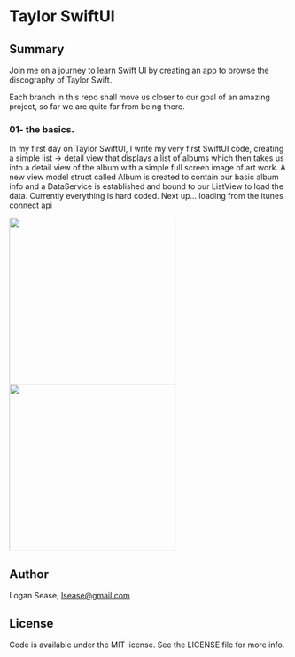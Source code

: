 # Taylor SwiftUI

## Summary
Join me on a journey to learn Swift UI by creating an app to browse the discography of Taylor Swift.

Each branch in this repo shall move us closer to our goal of an amazing project, so far we are quite far from being there.

### 01- the basics.
In my first day on Taylor SwiftUI, I write my very first SwiftUI code, creating a simple list -> detail view that displays a list of albums which then takes us into a detail view of the album with a simple full screen image of art work.
A new view model struct called Album is created to contain our basic album info and a DataService is established and bound to our ListView to load the data.
Currently everything is hard coded.
Next up... loading from the itunes connect api


<img src="https://user-images.githubusercontent.com/1085547/86537797-a5540780-bebf-11ea-95ab-6dbcb1d82c77.png" data-canonical-src="https://user-images.githubusercontent.com/1085547/86537797-a5540780-bebf-11ea-95ab-6dbcb1d82c77.png" width="300"/> <img src="https://user-images.githubusercontent.com/1085547/86537764-86557580-bebf-11ea-8a40-b5ac3a5ae5bb.png" data-canonical-src="https://user-images.githubusercontent.com/1085547/86537764-86557580-bebf-11ea-8a40-b5ac3a5ae5bb.png" width="300"/>


## Author

Logan Sease, lsease@gmail.com

## License

Code is available under the MIT license. See the LICENSE file for more info.
